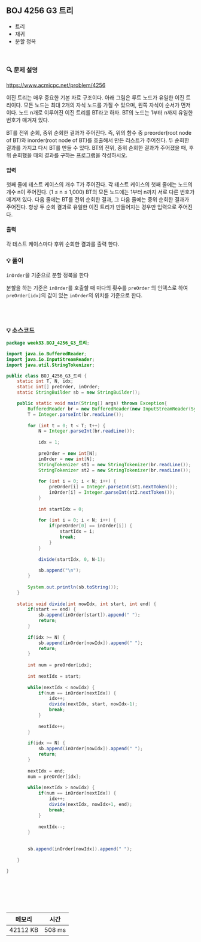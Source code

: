## BOJ 4256 G3 트리
- 트리
- 재귀
- 분할 정복

<br>


### 🔍 문제 설명
https://www.acmicpc.net/problem/4256

이진 트리는 매우 중요한 기본 자료 구조이다. 아래 그림은 루트 노드가 유일한 이진 트리이다. 모든 노드는 최대 2개의 자식 노드를 가질 수 있으며, 왼쪽 자식이 순서가 먼저이다. 노드 n개로 이루어진 이진 트리를 BT라고 하자. BT의 노드는 1부터 n까지 유일한 번호가 매겨져 있다.

BT를 전위 순회, 중위 순회한 결과가 주어진다. 즉, 위의 함수 중 preorder(root node of BT)와 inorder(root node of BT)를 호출해서 만든 리스트가 주어진다. 두 순회한 결과를 가지고 다시 BT를 만들 수 있다. BT의 전위, 중위 순회한 결과가 주어졌을 때, 후위 순회했을 때의 결과를 구하는 프로그램을 작성하시오.

#### 입력
첫째 줄에 테스트 케이스의 개수 T가 주어진다. 각 테스트 케이스의 첫째 줄에는 노드의 개수 n이 주어진다. (1 ≤ n ≤ 1,000) BT의 모든 노드에는 1부터 n까지 서로 다른 번호가 매겨져 있다. 다음 줄에는 BT를 전위 순회한 결과, 그 다음 줄에는 중위 순회한 결과가 주어진다. 항상 두 순회 결과로 유일한 이진 트리가 만들어지는 경우만 입력으로 주어진다.

#### 출력
각 테스트 케이스마다 후위 순회한 결과를 출력 한다.

###  💡 풀이

`inOrder`을 기준으로 분할 정복을 한다

분할을 하는 기준은 `inOrder`를 호출할 때 마다의 횟수를 `preOrder` 의 인덱스로 하여 `preOrder[idx]`의 값이 있는 `inOrder`의 위치를 기준으로 한다.

<br><br>

###  💡 소스코드
```java
package week33.BOJ_4256_G3_트리;

import java.io.BufferedReader;
import java.io.InputStreamReader;
import java.util.StringTokenizer;

public class BOJ_4256_G3_트리 {
	static int T, N, idx;
	static int[] preOrder, inOrder;
	static StringBuilder sb = new StringBuilder();

	public static void main(String[] args) throws Exception{
		BufferedReader br = new BufferedReader(new InputStreamReader(System.in));
		T = Integer.parseInt(br.readLine());
		
		for (int t = 0; t < T; t++) {
			N = Integer.parseInt(br.readLine());
			
			idx = 1;
			
			preOrder = new int[N];
			inOrder = new int[N];
			StringTokenizer st1 = new StringTokenizer(br.readLine());
			StringTokenizer st2 = new StringTokenizer(br.readLine());
			
			for (int i = 0; i < N; i++) {
				preOrder[i] = Integer.parseInt(st1.nextToken());
				inOrder[i] = Integer.parseInt(st2.nextToken());
			}
			
			int startIdx = 0;
			
			for (int i = 0; i < N; i++) {
				if(preOrder[0] == inOrder[i]) {
					startIdx = i;
					break;
				}
			}
			
			divide(startIdx, 0, N-1);
			
			sb.append("\n");
		}
		
		System.out.println(sb.toString());
	}
	
	static void divide(int nowIdx, int start, int end) {
		if(start == end) {
			sb.append(inOrder[start]).append(" ");
			return;
		}
		
		if(idx >= N) {	
			sb.append(inOrder[nowIdx]).append(" ");
			return;
		}
		
		int num = preOrder[idx];
		
		int nextIdx = start;
		
		while(nextIdx < nowIdx) {
			if(num == inOrder[nextIdx]) {
				idx++;
				divide(nextIdx, start, nowIdx-1);
				break;
			}
			
			nextIdx++;
		}
		
		if(idx >= N) {	
			sb.append(inOrder[nowIdx]).append(" ");
			return;
		}
		
		nextIdx = end;
		num = preOrder[idx];
		
		while(nextIdx > nowIdx) {
			if(num == inOrder[nextIdx]) {
				idx++;
				divide(nextIdx, nowIdx+1, end);
				break;
			}
			
			nextIdx--;
		}
		
		
		sb.append(inOrder[nowIdx]).append(" ");
		
	}

}






```


<br>



메모리|시간
--|--
42112 KB|508 ms
